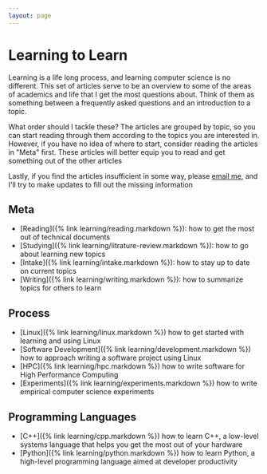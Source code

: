 ```yaml
---
layout: page
---
```


# Learning to Learn

Learning is a life long process, and learning computer science is no different.  This set of articles serve to be an overview to some of the areas of academics and life that I get the most questions about. Think of them as something between a frequently asked questions and an introduction to a topic.

What order should I tackle these? The articles are grouped by topic, so you can start reading through them according to the topics you are interested in.  However, if you have no idea of where to start, consider reading the articles in "Meta" first.  These articles will better equip you to read and get something out of the other articles

Lastly, if you find the articles insufficient in some way, please [email me](mailto:rr.underwood94@gmail.com"), and I'll try to make updates to fill out the missing information

## Meta 

+ [Reading]({% link learning/reading.markdown %}): how to get the most out of technical documents
+ [Studying]({% link learning/litrature-review.markdown %}): how to go about learning new topics
+ [Intake]({% link learning/intake.markdown %}): how to stay up to date on current topics
+ [Writing]({% link learning/writing.markdown %}): how to summarize topics for others to learn

## Process

+ [Linux]({% link learning/linux.markdown %}) how to get started with learning and using Linux
+ [Software Development]({% link learning/development.markdown %}) how to approach writing a software project using Linux
+ [HPC]({% link learning/hpc.markdown %}) how to write software for High Performance Computing
+ [Experiments]({% link learning/experiments.markdown %}) how to write empirical computer science experiments

## Programming Languages

+ [C++]({% link learning/cpp.markdown %}) how to learn C++, a low-level systems language that helps you get the most out of your hardware
+ [Python]({% link learning/python.markdown %}) how to learn Python, a high-level programming language aimed at developer productivity

